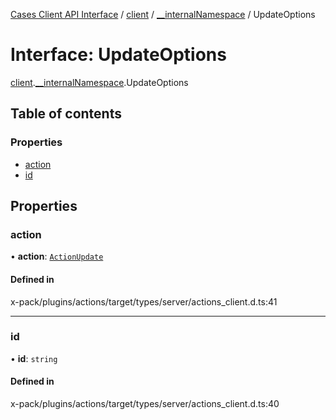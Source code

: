 [Cases Client API Interface](../README.md) / [client](../modules/client.md) / [\_\_internalNamespace](../modules/client.__internalNamespace.md) / UpdateOptions

# Interface: UpdateOptions

[client](../modules/client.md).[__internalNamespace](../modules/client.__internalNamespace.md).UpdateOptions

## Table of contents

### Properties

- [action](client.__internalNamespace.UpdateOptions.md#action)
- [id](client.__internalNamespace.UpdateOptions.md#id)

## Properties

### action

• **action**: [`ActionUpdate`](client.__internalNamespace.ActionUpdate.md)

#### Defined in

x-pack/plugins/actions/target/types/server/actions_client.d.ts:41

___

### id

• **id**: `string`

#### Defined in

x-pack/plugins/actions/target/types/server/actions_client.d.ts:40
